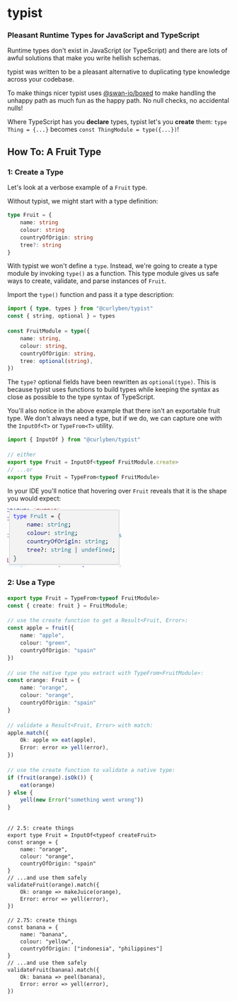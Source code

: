 # typist

### Pleasant Runtime Types for JavaScript and TypeScript

Runtime types don't exist in JavaScript (or TypeScript) and there are lots of awful solutions that make you write hellish schemas.

typist was written to be a pleasant alternative to duplicating type knowledge across your codebase.

To make things nicer typist uses [@swan-io/boxed](https://swan-io.github.io/boxed/) to make handling the unhappy path as much fun as the happy path. No null checks, no accidental nulls!

Where TypeScript has you **declare** types, typist let's you **create** them: `type Thing = {...}` becomes `const ThingModule = type({...})`!

## How To: A Fruit Type

### 1: Create a Type

Let's look at a verbose example of a `Fruit` type.

Without typist, we might start with a type definition:

```TypeScript
type Fruit = {
    name: string
    colour: string
    countryOfOrigin: string
    tree?: string
}
```

With typist we won't define a `type`. Instead, we're going to create a type module by invoking `type()` as a function. This type module gives us safe ways to create, validate, and parse instances of `Fruit`.

Import the `type()` function and pass it a type description:

```TypeScript
import { type, types } from "@curlyben/typist"
const { string, optional } = types

const FruitModule = type({
    name: string,
    colour: string,
    countryOfOrigin: string,
    tree: optional(string),
})
```

The `type?` optional fields have been rewritten as `optional(type)`. This is because typist uses functions to build types while keeping the syntax as close as possible to the type syntax of TypeScript.

You'll also notice in the above example that there isn't an exportable fruit type. We don't always need a type, but if we do, we can capture one with the `InputOf<T>` or `TypeFrom<T>` utility. 

```TypeScript
import { InputOf } from "@curlyben/typist"

// either
export type Fruit = InputOf<typeof FruitModule.create>
// ...or
export type Fruit = TypeFrom<typeof FruitModule>
```

In your IDE you'll notice that hovering over `Fruit` reveals that it is the shape you would expect:

![](hover-fruit-vscode.png)


### 2: Use a Type

```TypeScript
export type Fruit = TypeFrom<typeof FruitModule>
const { create: fruit } = FruitModule;

// use the create function to get a Result<Fruit, Error>:
const apple = fruit({
    name: "apple",
    colour: "green",
    countryOfOrigin: "spain"
})

// use the native type you extract with TypeFrom<FruitModule>:
const orange: Fruit = {
    name: "orange",
    colour: "orange",
    countryOfOrigin: "spain"
}

// validate a Result<Fruit, Error> with match:
apple.match({
    Ok: apple => eat(apple),
    Error: error => yell(error),
})

// use the create function to validate a native type:
if (fruit(orange).isOk()) {
    eat(orange)
} else {
    yell(new Error("something went wrong"))
}

```

```

// 2.5: create things
export type Fruit = InputOf<typeof createFruit>
const orange = {
    name: "orange",
    colour: "orange",
    countryOfOrigin: "spain"
}
// ...and use them safely
validateFruit(orange).match({
    Ok: orange => makeJuice(orange),
    Error: error => yell(error),
})

// 2.75: create things
const banana = {
    name: "banana",
    colour: "yellow",
    countryOfOrigin: ["indonesia", "philippines"]
}
// ...and use them safely
validateFruit(banana).match({
    Ok: banana => peel(banana),
    Error: error => yell(error),
})
```